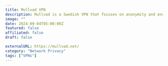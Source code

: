 ```yaml
---
title: Mullvad VPN
description: Mullvad is a Swedish VPN that focuses on anonymity and encryption with a strict no-logs policy.
image: ""
date: 2024-09-04T05:00:00Z
featured: false
affiliated: false
draft: false

externalURL: https://mullvad.net/
category: "Network Privacy"
tags: ["VPNs"]
---
```

